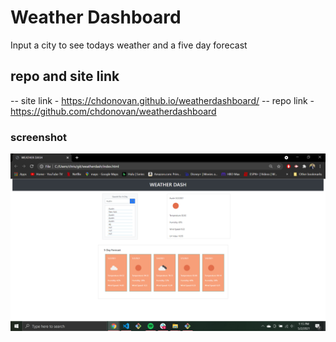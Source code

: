 # Weather Dashboard

Input a city to see todays weather and a five day forecast

## repo and site link
-- site link - https://chdonovan.github.io/weatherdashboard/
-- repo link - https://github.com/chdonovan/weatherdashboard

### screenshot
![](assets/Images/screenshot.png)